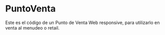 # PuntoVenta
Este es el código de un Punto de Venta Web responsive, para utilizarlo en venta al menudeo o retail.
